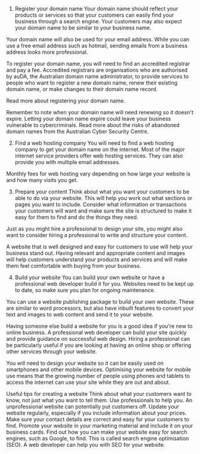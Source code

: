 1. Register your domain name
Your domain name should reflect your products or services so that your customers can easily find your business through a search engine. Your customers may also expect your domain name to be similar to your business name.

Your domain name will also be used for your email address. While you can use a free email address such as hotmail, sending emails from a business address looks more professional.

To register your domain name, you will need to find an accredited registrar and pay a fee. Accredited registrars are organisations who are authorised by auDA, the Australian domain name administrator, to provide services to people who want to register a new domain name, renew their existing domain name, or make changes to their domain name record.

Read more about registering your domain name.

Remember to note when your domain name will need renewing so it doesn't expire. Letting your domain name expire could leave your business vulnerable to cybercriminals. Read more about the risks of abandoned domain names from the Australian Cyber Security Centre.

2. Find a web hosting company
You will need to find a web hosting company to get your domain name on the internet. Most of the major internet service providers offer web hosting services. They can also provide you with multiple email addresses.

Monthly fees for web hosting vary depending on how large your website is and how many visits you get.

3. Prepare your content
Think about what you want your customers to be able to do via your website. This will help you work out what sections or pages you want to include. Consider what information or transactions your customers will want and make sure the site is structured to make it easy for them to find and do the things they need.

Just as you might hire a professional to design your site, you might also want to consider hiring a professional to write and structure your content.

A website that is well designed and easy for customers to use will help your business stand out. Having relevant and appropriate content and images will help customers understand your products and services and will make them feel comfortable with buying from your business.

4. Build your website
You can build your own website or have a professional web developer build it for you. Websites need to be kept up to date, so make sure you plan for ongoing maintenance.

You can use a website publishing package to build your own website. These are similar to word processors, but also have inbuilt features to convert your text and images to web content and send it to your website.

Having someone else build a website for you is a good idea if you're new to online business. A professional web developer can build your site quickly and provide guidance on successful web design. Hiring a professional can be particularly useful if you are looking at having an online shop or offering other services through your website.

You will need to design your website so it can be easily used on smartphones and other mobile devices. Optimising your website for mobile use means that the growing number of people using phones and tablets to access the internet can use your site while they are out and about.

Useful tips for creating a website
Think about what your customers want to know, not just what you want to tell them.
Use professionals to help you. An unprofessional website can potentially put customers off.
Update your website regularly, especially if you include information about your prices.
Make sure your contact details are correct and easy for your customers to find.
Promote your website in your marketing material and include it on your business cards.
Find out how you can make your website easy for search engines, such as Google, to find. This is called search engine optimisation (SEO). A web developer can help you with SEO for your website.